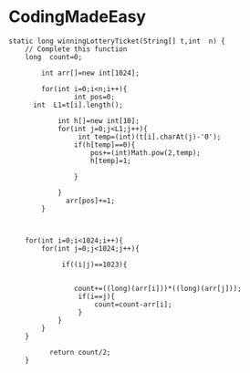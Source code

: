 # CodingMadeEasy
    static long winningLotteryTicket(String[] t,int  n) {
        // Complete this function
        long  count=0;
       
            int arr[]=new int[1024];
            
            for(int i=0;i<n;i++){
                    int pos=0;
          int  L1=t[i].length();
              
                int h[]=new int[10];
                for(int j=0;j<L1;j++){
                     int temp=(int)(t[i].charAt(j)-'0');
                    if(h[temp]==0){
                        pos+=(int)Math.pow(2,temp);
                        h[temp]=1;
                        
                    }
          
                }
                  arr[pos]+=1;
            }
       
            
            
        for(int i=0;i<1024;i++){
            for(int j=0;j<1024;j++){
             
                 if((i|j)==1023){
                  
                     
                    count+=((long)(arr[i]))*((long)(arr[j]));
                     if(i==j){
                         count=count-arr[i];
                     }
                }
            }
        }
           
              return count/2;
        }
